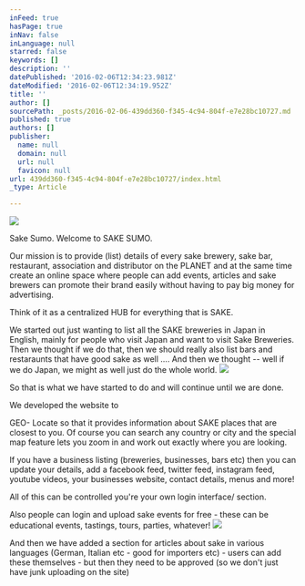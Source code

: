 ```yaml
---
inFeed: true
hasPage: true
inNav: false
inLanguage: null
starred: false
keywords: []
description: ''
datePublished: '2016-02-06T12:34:23.981Z'
dateModified: '2016-02-06T12:34:19.952Z'
title: ''
author: []
sourcePath: _posts/2016-02-06-439dd360-f345-4c94-804f-e7e28bc10727.md
published: true
authors: []
publisher:
  name: null
  domain: null
  url: null
  favicon: null
url: 439dd360-f345-4c94-804f-e7e28bc10727/index.html
_type: Article

---
```

![](https://the-grid-user-content.s3-us-west-2.amazonaws.com/688533a4-c13a-4f44-9c17-e5211f349b5f.jpg)

Sake Sumo. Welcome to SAKE
SUMO. 

Our mission is to provide (list) details of every sake brewery, sake
bar, restaurant, association and distributor on the PLANET and at the same time
create an online space where people can add events, articles and sake brewers
can promote their brand easily without having to pay big money for advertising.

Think of it as a centralized HUB for everything that is SAKE.

We started out
just wanting to list all the SAKE breweries in Japan in English, mainly for
people who visit Japan and want to visit Sake Breweries. Then we thought if we
do that, then we should really also list bars and restaraunts that have good
sake as well .... And then we thought -- well if we do Japan, we might as well
just do the whole world. ![](https://the-grid-user-content.s3-us-west-2.amazonaws.com/304fd17f-ae51-4476-8d14-555f442adc7b.jpg)

So that is what we have started to do and will
continue until we are done. 

We developed the website to

GEO- Locate so that it provides information about SAKE places that are
closest to you. Of course you can search any country or city and the special map
feature lets you zoom in and work out exactly where you are looking.

If you have a business listing (breweries, businesses, bars etc) then
you can update your details, add a facebook feed, twitter feed, instagram feed,
youtube videos, your businesses website, contact details, menus and more! 

All of this can be controlled you're your own login
interface/ section. 

Also people can login and upload sake events for free - these can be
educational events, tastings, tours, parties, whatever!
![](https://the-grid-user-content.s3-us-west-2.amazonaws.com/97ce255a-0952-476c-a0be-88220468ab51.jpg)

And then we have added a section for articles about sake in various
languages (German, Italian etc - good for importers etc) - users can add these
themselves - but then they need to be approved (so we don't just have junk
uploading on the site)